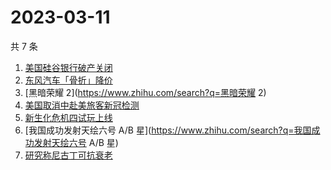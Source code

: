 # 2023-03-11

共 7 条

<!-- BEGIN -->
<!-- 最后更新时间 Sat Mar 11 2023 15:02:11 GMT+0800 (China Standard Time) -->

1. [美国硅谷银行破产关闭](https://www.zhihu.com/search?q=美国硅谷银行破产关闭)
1. [东风汽车「骨折」降价](https://www.zhihu.com/search?q=东风汽车「骨折」降价)
1. [黑暗荣耀 2](https://www.zhihu.com/search?q=黑暗荣耀 2)
1. [美国取消中赴美旅客新冠检测](https://www.zhihu.com/search?q=美国取消中赴美旅客新冠检测)
1. [新生化危机四试玩上线](https://www.zhihu.com/search?q=新生化危机四试玩上线)
1. [我国成功发射天绘六号 A/B
   星](https://www.zhihu.com/search?q=我国成功发射天绘六号 A/B 星)
1. [研究称尼古丁可抗衰老](https://www.zhihu.com/search?q=研究称尼古丁可抗衰老)

<!-- END -->
